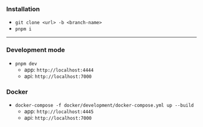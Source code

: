 ### Installation

- `git clone <url> -b <branch-name>`
- `pnpm i`

---

### Development mode
- `pnpm dev`
  - app: `http://localhost:4444`
  - api: `http://localhost:7000`

### Docker
- `docker-compose -f docker/development/docker-compose.yml up --build`
  - app: `http://localhost:4445`
  - api: `http://localhost:7000`